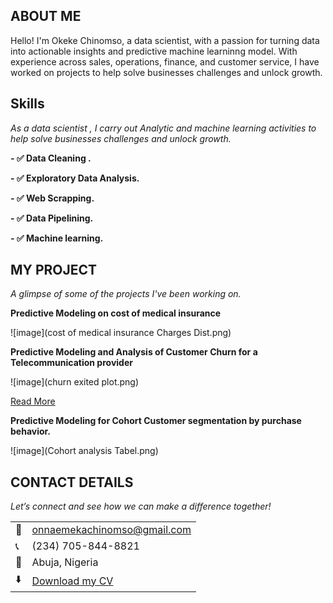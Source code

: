 ## ABOUT ME

Hello! I'm Okeke Chinomso, a data scientist, with a passion for turning data into actionable insights  and predictive machine learninng model. With experience across sales, operations, finance, and customer service, I have worked on projects to help solve businesses challenges and unlock growth.

## Skills

*As a data scientist , I carry out Analytic and machine learning activities to help solve businesses challenges and unlock growth.*

**- ✅ Data Cleaning .** 

**- ✅ Exploratory Data Analysis.**

**- ✅ Web Scrapping.**

**- ✅ Data Pipelining.**

**- ✅ Machine learning.**

## MY PROJECT 

*A glimpse of some of the projects I've been working on.*

**Predictive Modeling on cost of medical insurance**

![image](cost of medical insurance Charges Dist.png)



**Predictive Modeling and Analysis of Customer Churn for a Telecommunication provider**

![image](churn exited plot.png)



[Read More]()

**Predictive Modeling for Cohort Customer segmentation by purchase behavior.**

![image](Cohort analysis Tabel.png)



## CONTACT DETAILS

*Let’s connect and see how we can make a difference together!*
<table>
  <tbody>
    <tr>
      <td>📧</td>
      <td><a href="onnaemekachinomso@gmail.com">onnaemekachinomso@gmail.com</a></td>
    </tr>
    <tr>
      <td>📞</td>
      <td>(234) 705-844-8821</td>
    </tr>
    <tr>
      <td>📍</td>
      <td>Abuja, Nigeria</td>
    </tr>
    <tr>
      <td>⬇️</td>
      <td><a href="https://MEKA32.github.io/portfolio1/docs/Profile.pdf">Download my CV</a></td>
    </tr>
    <tr>
